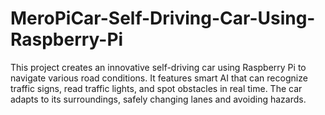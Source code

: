 # MeroPiCar-Self-Driving-Car-Using-Raspberry-Pi
This project creates an innovative self-driving car using Raspberry Pi to navigate various road conditions. It features smart AI that can recognize traffic signs, read traffic lights, and spot obstacles in real time. The car adapts to its surroundings, safely changing lanes and avoiding hazards.
